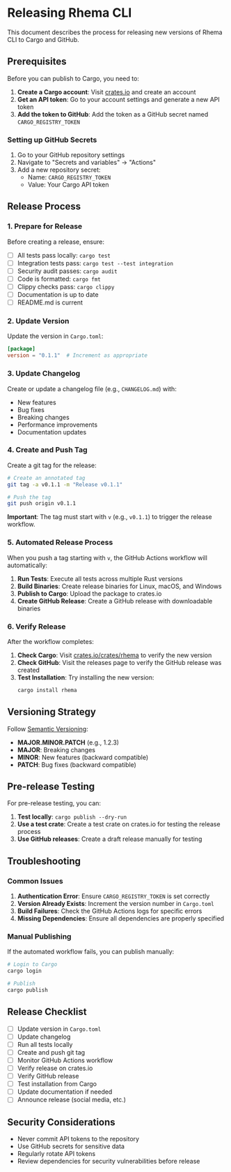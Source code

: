 # Releasing Rhema CLI

This document describes the process for releasing new versions of Rhema CLI to Cargo and GitHub.

## Prerequisites

Before you can publish to Cargo, you need to:

1. **Create a Cargo account**: Visit [crates.io](https://crates.io) and create an account
2. **Get an API token**: Go to your account settings and generate a new API token
3. **Add the token to GitHub**: Add the token as a GitHub secret named `CARGO_REGISTRY_TOKEN`

### Setting up GitHub Secrets

1. Go to your GitHub repository settings
2. Navigate to "Secrets and variables" → "Actions"
3. Add a new repository secret:
   - Name: `CARGO_REGISTRY_TOKEN`
   - Value: Your Cargo API token

## Release Process

### 1. Prepare for Release

Before creating a release, ensure:

- [ ] All tests pass locally: `cargo test`
- [ ] Integration tests pass: `cargo test --test integration`
- [ ] Security audit passes: `cargo audit`
- [ ] Code is formatted: `cargo fmt`
- [ ] Clippy checks pass: `cargo clippy`
- [ ] Documentation is up to date
- [ ] README.md is current

### 2. Update Version

Update the version in `Cargo.toml`:

```toml
[package]
version = "0.1.1"  # Increment as appropriate
```

### 3. Update Changelog

Create or update a changelog file (e.g., `CHANGELOG.md`) with:

- New features
- Bug fixes
- Breaking changes
- Performance improvements
- Documentation updates

### 4. Create and Push Tag

Create a git tag for the release:

```bash
# Create an annotated tag
git tag -a v0.1.1 -m "Release v0.1.1"

# Push the tag
git push origin v0.1.1
```

**Important**: The tag must start with `v` (e.g., `v0.1.1`) to trigger the release workflow.

### 5. Automated Release Process

When you push a tag starting with `v`, the GitHub Actions workflow will automatically:

1. **Run Tests**: Execute all tests across multiple Rust versions
2. **Build Binaries**: Create release binaries for Linux, macOS, and Windows
3. **Publish to Cargo**: Upload the package to crates.io
4. **Create GitHub Release**: Create a GitHub release with downloadable binaries

### 6. Verify Release

After the workflow completes:

1. **Check Cargo**: Visit [crates.io/crates/rhema](https://crates.io/crates/rhema) to verify the new version
2. **Check GitHub**: Visit the releases page to verify the GitHub release was created
3. **Test Installation**: Try installing the new version:
   ```bash
   cargo install rhema
   ```

## Versioning Strategy

Follow [Semantic Versioning](https://semver.org/):

- **MAJOR.MINOR.PATCH** (e.g., 1.2.3)
- **MAJOR**: Breaking changes
- **MINOR**: New features (backward compatible)
- **PATCH**: Bug fixes (backward compatible)

## Pre-release Testing

For pre-release testing, you can:

1. **Test locally**: `cargo publish --dry-run`
2. **Use a test crate**: Create a test crate on crates.io for testing the release process
3. **Use GitHub releases**: Create a draft release manually for testing

## Troubleshooting

### Common Issues

1. **Authentication Error**: Ensure `CARGO_REGISTRY_TOKEN` is set correctly
2. **Version Already Exists**: Increment the version number in `Cargo.toml`
3. **Build Failures**: Check the GitHub Actions logs for specific errors
4. **Missing Dependencies**: Ensure all dependencies are properly specified

### Manual Publishing

If the automated workflow fails, you can publish manually:

```bash
# Login to Cargo
cargo login

# Publish
cargo publish
```

## Release Checklist

- [ ] Update version in `Cargo.toml`
- [ ] Update changelog
- [ ] Run all tests locally
- [ ] Create and push git tag
- [ ] Monitor GitHub Actions workflow
- [ ] Verify release on crates.io
- [ ] Verify GitHub release
- [ ] Test installation from Cargo
- [ ] Update documentation if needed
- [ ] Announce release (social media, etc.)

## Security Considerations

- Never commit API tokens to the repository
- Use GitHub secrets for sensitive data
- Regularly rotate API tokens
- Review dependencies for security vulnerabilities before release 